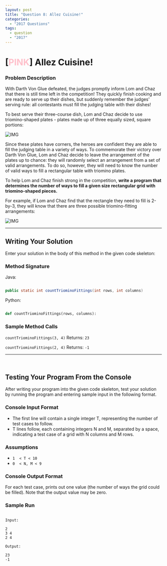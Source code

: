 ```yaml
---
layout: post
title: "Question 8: Allez Cuisine!"
categories:
  - "2017 Questions"
tags:
  - question
  - "2017"
---
```


# [<t style="color: Pink;">PINK</t>] Allez Cuisine!

### Problem Description

With Darth Von Glue defeated, the judges promptly inform Lom and Chaz that there is still time left in the competition! They quickly finish cooking and are ready to serve up their dishes, but suddenly remember the judges' serving rule: all contestants must fill the judging table with their dishes!

To best serve their three-course dish, Lom and Chaz decide to use triomino-shaped plates - plates made up of three equally sized, square portions:

![IMG](http://i.imgur.com/5dkypat.png)

Since these plates have corners, the heroes are confident they are able to fill the judging table in a variety of ways. To commemorate their victory over Darth Von Glue, Lom and Chaz decide to leave the arrangement of the plates up to chance: they will randomly select an arrangement from a set of valid arrangements. To do so, however, they will need to know the number of valid ways to fill a rectangular table with triomino plates.

To help Lom and Chaz finish strong in the competition, **write a program that determines the number of ways to fill a given size rectangular grid with triomino-shaped pieces.**

For example, if Lom and Chaz find that the rectangle they need to fill is 2-by-3, they will know that there are three possible triomino-fitting arrangements:

![IMG](http://i.imgur.com/zBZbwZH.png)

* * *

## Writing Your Solution

Enter your solution in the body of this method in the given code skeleton:

### Method Signature

Java:

```Java

public static int countTriominoFittings(int rows, int columns)
```

Python:

```Python

def countTriominoFittings(rows, columns):
```

### Sample Method Calls

`countTriominoFittings(3, 4)`
Returns: `23`

`countTriominoFittings(2, 4)`
Returns: `-1`

* * *

<p style="page-break-after:always;"></p>

<br />

## Testing Your Program From the Console

After writing your program into the given code skeleton, test your solution by running the program and entering sample input in the following format.

### Console Input Format

-   The first line will contain a single integer T, representing the number of test cases to follow.
-   T lines follow, each containing integers N and M, separated by a space, indicating a test case of a grid with N columns and M rows.

### Assumptions

-   `1  < T < 10`
-   `0  < N, M < 9`

### Console Output Format

For each test case, prints out one value (the number of ways the grid could be filled). Note that the output value may be zero.

### Sample Run

```Text

Input:

2
3 4
2 4

Output:

23
-1

```

